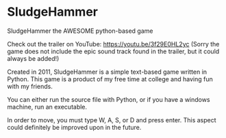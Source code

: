 # SludgeHammer
SludgeHammer the AWESOME python-based game

Check out the trailer on YouTube: https://youtu.be/3f29E0HL2yc
(Sorry the game does not include the epic sound track found in the trailer, but it could always be added!)

Created in 2011, SludgeHammer is a simple text-based game written in Python. This game is a product of my free time at college and having fun with my friends.

You can either run the source file with Python, or if you have a windows machine, run an executable.

In order to move, you must type W, A, S, or D and press enter. This aspect could definitely be improved upon in the future.


